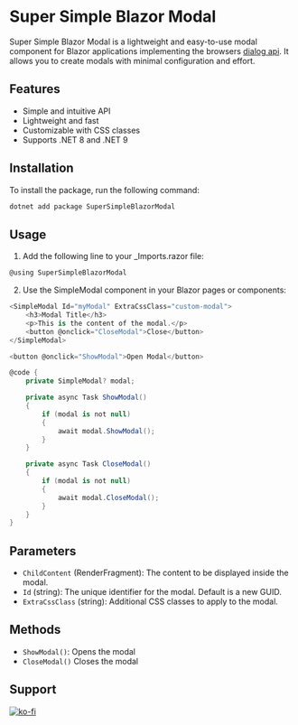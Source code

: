 # Super Simple Blazor Modal

Super Simple Blazor Modal is a lightweight and easy-to-use modal component for Blazor applications implementing the browsers [dialog api](https://developer.mozilla.org/en-US/docs/Web/HTML/Element/dialog). It allows you to create modals with minimal configuration and effort.

## Features

- Simple and intuitive API
- Lightweight and fast
- Customizable with CSS classes
- Supports .NET 8 and .NET 9

## Installation

To install the package, run the following command:

```sh
dotnet add package SuperSimpleBlazorModal
```

## Usage

1) Add the following line to your _Imports.razor file:
```cs
@using SuperSimpleBlazorModal
```
2) Use the SimpleModal component in your Blazor pages or components:
```cs
<SimpleModal Id="myModal" ExtraCssClass="custom-modal">
    <h3>Modal Title</h3>
    <p>This is the content of the modal.</p>
    <button @onclick="CloseModal">Close</button>
</SimpleModal>

<button @onclick="ShowModal">Open Modal</button>

@code {
    private SimpleModal? modal;

    private async Task ShowModal()
    {
        if (modal is not null)
        {
            await modal.ShowModal();
        }
    }

    private async Task CloseModal()
    {
        if (modal is not null)
        {
            await modal.CloseModal();
        }
    }
}
```

## Parameters
- `ChildContent` (RenderFragment): The content to be displayed inside the modal.
- `Id` (string): The unique identifier for the modal. Default is a new GUID.
- `ExtraCssClass` (string): Additional CSS classes to apply to the modal.

## Methods

- `ShowModal()`: Opens the modal
- `CloseModal()` Closes the modal

## Support
[![ko-fi](https://ko-fi.com/img/githubbutton_sm.svg)](https://ko-fi.com/P5P0199MA7)